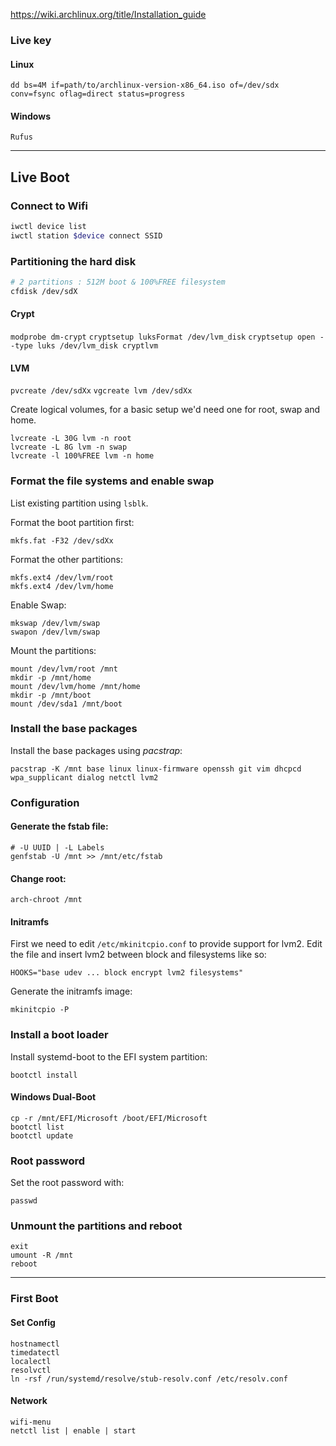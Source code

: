 https://wiki.archlinux.org/title/Installation_guide

### Live key

#### Linux

`dd bs=4M if=path/to/archlinux-version-x86_64.iso of=/dev/sdx conv=fsync oflag=direct status=progress`

#### Windows

`Rufus`

---

## Live Boot

### Connect to Wifi

```bash
iwctl device list
iwctl station $device connect SSID
```

### Partitioning the hard disk

```bash
# 2 partitions : 512M boot & 100%FREE filesystem
cfdisk /dev/sdX
```
#### Crypt

`modprobe dm-crypt`
`cryptsetup luksFormat /dev/lvm_disk`
`cryptsetup open --type luks /dev/lvm_disk cryptlvm`

#### LVM

`pvcreate /dev/sdXx`
`vgcreate lvm /dev/sdXx`

Create logical volumes, for a basic setup we'd need one for root, swap and home.

```
lvcreate -L 30G lvm -n root
lvcreate -L 8G lvm -n swap
lvcreate -l 100%FREE lvm -n home
```

### Format the file systems and enable swap

List existing partition using `lsblk`.

Format the boot partition first:

`mkfs.fat -F32 /dev/sdXx`

Format the other partitions:

```
mkfs.ext4 /dev/lvm/root
mkfs.ext4 /dev/lvm/home
```

Enable Swap:

```
mkswap /dev/lvm/swap
swapon /dev/lvm/swap
```

Mount the partitions:

```
mount /dev/lvm/root /mnt
mkdir -p /mnt/home
mount /dev/lvm/home /mnt/home
mkdir -p /mnt/boot
mount /dev/sda1 /mnt/boot
```

### Install the base packages

Install the base packages using _pacstrap_:

`pacstrap -K /mnt base linux linux-firmware openssh git vim dhcpcd wpa_supplicant dialog netctl lvm2`

### Configuration

#### Generate the fstab file:

```
# -U UUID | -L Labels
genfstab -U /mnt >> /mnt/etc/fstab
```

#### Change root:

`arch-chroot /mnt`

#### Initramfs

First we need to edit `/etc/mkinitcpio.conf` to provide support for lvm2.
Edit the file and insert lvm2 between block and filesystems like so:

`HOOKS="base udev ... block encrypt lvm2 filesystems"`

Generate the initramfs image:

`mkinitcpio -P`

### Install a boot loader

Install systemd-boot to the EFI system partition:

`bootctl install`

#### Windows Dual-Boot

```
cp -r /mnt/EFI/Microsoft /boot/EFI/Microsoft
bootctl list
bootctl update
```

### Root password

Set the root password with:

`passwd`

### Unmount the partitions and reboot

```
exit
umount -R /mnt
reboot
```

---

### First Boot

#### Set Config

```
hostnamectl
timedatectl
localectl
resolvctl
ln -rsf /run/systemd/resolve/stub-resolv.conf /etc/resolv.conf
```

#### Network

```
wifi-menu
netctl list | enable | start
```
